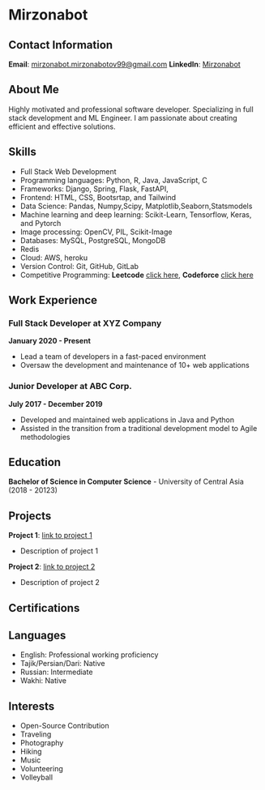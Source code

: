 # Mirzonabot

## Contact Information

**Email**: mirzonabot.mirzonabotov99@gmail.com
**LinkedIn**: [Mirzonabot](https://www.linkedin.com/in/mirzonabot-m-407a26180/)



## About Me

Highly motivated and professional software developer. Specializing in full stack development and ML Engineer. I am passionate about creating efficient and effective solutions.

## Skills

- Full Stack Web Development
- Programming languages: Python, R, Java, JavaScript, C
- Frameworks: Django, Spring, Flask, FastAPI,
- Frontend: HTML, CSS, Bootsrtap, and Tailwind
- Data Science: Pandas, Numpy,Scipy, Matplotlib,Seaborn,Statsmodels
- Machine learning and deep learning: Scikit-Learn, Tensorflow, Keras, and Pytorch
- Image processing: OpenCV, PIL, Scikit-Image
- Databases: MySQL, PostgreSQL, MongoDB
- Redis
- Cloud: AWS, heroku
- Version Control: Git, GitHub, GitLab
- Competitive Programming: **Leetcode** [click here](https://leetcode.com/mirzonabot/), **Codeforce** [click here](https://codeforces.com/profile/Mirzonabot)


## Work Experience

### Full Stack Developer at XYZ Company
**January 2020 - Present**
- Lead a team of developers in a fast-paced environment
- Oversaw the development and maintenance of 10+ web applications

### Junior Developer at ABC Corp.
**July 2017 - December 2019**
- Developed and maintained web applications in Java and Python
- Assisted in the transition from a traditional development model to Agile methodologies

## Education

**Bachelor of Science in Computer Science** - University of Central Asia (2018 - 20123)

## Projects

**Project 1**: [link to project 1](#)
- Description of project 1

**Project 2**: [link to project 2](#)
- Description of project 2

## Certifications



## Languages

- English: Professional working proficiency
- Tajik/Persian/Dari: Native
- Russian: Intermediate
- Wakhi: Native


## Interests

- Open-Source Contribution
- Traveling
- Photography
- Hiking
- Music
- Volunteering
- Volleyball

